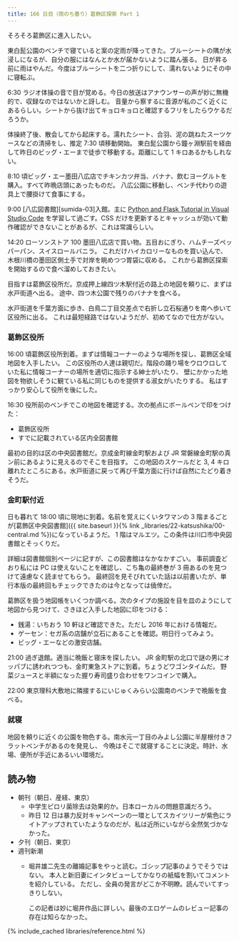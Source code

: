 ```yaml
---
title: 166 日目（雨のち曇り）葛飾区探索 Part 1
---
```


そろそろ葛飾区に進入したい。

東白髭公園のベンチで寝ていると案の定雨が降ってきた。ブルーシートの隅が水浸しになるが、自分の服にはなんとか水が届かないように踏ん張る。
日が昇る前に雨はやんだ。今度はブルーシートを二つ折りにして、濡れないようにその中に寝転ぶ。

6:30 ラジオ体操の音で目が覚める。今日の放送はアナウンサーの声が妙に無機的で、収録なのではないかと訝しむ。
音量から察するに音源が私のごく近くにあるらしい。シートから抜け出てキョロキョロと確認するフリをしたらウケるだろうか。

体操終了後、散会してから起床する。濡れたシート、合羽、泥の跳ねたスーツケースなどの清掃をし、推定 7:30 頃移動開始。
東白髭公園から鐘ヶ淵駅前を経由して昨日のビッグ・エーまで徒歩で移動する。距離にして 1 キロあるかもしれない。

8:10 頃ビッグ・エー墨田八広店でチキンカツ弁当、バナナ、飲むヨーグルトを購入。すべて昨晩店頭にあったものだ。
八広公園に移動し、ベンチ代わりの遊具上で腰掛けて食事にする。

9:00 [八広図書館][sumida-03]入館。主に
[Python and Flask Tutorial in Visual Studio Code](https://code.visualstudio.com/docs/python/tutorial-flask)
を学習して過ごす。CSS だけを更新するとキャッシュが効いて動作確認ができないことがあるが、これは常識らしい。

14:20 ローソンストア 100 墨田八広店で買い物。五目おにぎり、ハムチーズペッパーパン、スイスロールバニラ。
これだけハイカロリーなものを買い込んで、木根川橋の墨田区側土手で対岸を眺めつつ胃袋に収める。
これから葛飾区探索を開始するので食べ溜めしておきたい。

目指すは葛飾区役所だ。京成押上線四ツ木駅付近の路上の地図を頼りに、まずは水戸街道へ出る。
途中、四つ木公園で残りのバナナを食べる。

水戸街道を千葉方面に歩き、白鳥二丁目交差点で右折し立石桜通りを南へ歩いて区役所に出る。
これは最短経路ではないようだが、初めてなので仕方がない。

### 葛飾区役所

16:00 頃葛飾区役所到着。まずは情報コーナーのような場所を探し、葛飾区全域地図を入手したい。
この区役所の人達は親切だ。階段の踊り場をウロウロしていた私に情報コーナーの場所を適切に指示する紳士がいたり、
壁にかかった地図を物欲しそうに観ている私に同じものを提供する淑女がいたりする。
私はすっかり安心して役所を後にした。

16:30 役所前のベンチでこの地図を確認する。次の拠点にボールペンで印をつけた：

* 葛飾区役所
* すでに記載されている区内全図書館

最初の目的は区の中央図書館だ。京成金町線金町駅および JR 常磐線金町駅の真ン前にあるように見えるのでそこを目指す。
この地図のスケールだと 3, 4 キロ離れたところにある。水戸街道に戻って再び千葉方面に行けば自然にたどり着きそうだ。

### 金町駅付近

日も暮れて 18:00 頃に現地に到着。名前を覚えにくいタワマンの 3 階まるごとが[葛飾区中央図書館]({{ site.baseurl }}{% link _libraries/22-katsushika/00-central.md %})になっているようだ。
1 階はマルエツ。この条件は川口市中央図書館とそっくりだ。

詳細は図書館個別ページに記すが、この図書館はなかなかすごい。
事前調査どおり私には PC は使えないことを確認し、こち亀の最終巻が 3 冊あるのを見つけて遠慮なく読ませてもらう。
最終回を見そびれていた話は以前書いたが、単行本版の最終回もチェックできたのは今となっては僥倖だ。

葛飾区を扱う地図帳をいくつか調べる。次のタイプの施設を目を皿のようにして地図から見つけて、さきほど入手した地図に印をつける：

* 銭湯：いちおう 10 軒ほど確認できた。ただし 2016 年における情報だ。
* ゲーセン：セガ系の店舗が立石にあることを確認。明日行ってみよう。
* ビッグ・エーなどの激安店舗。

21:00 過ぎ退館。適当に晩飯と寝床を探したい。
JR 金町駅の北口で謎の男にオッパブに誘われつつも、金町東急ストアに到着。ちょうどワゴンタイムだ。
野菜ジュースと半額になった握り寿司盛り合わせをワンコインで購入。

22:00 東京理科大敷地に隣接するにいじゅくみらい公園南のベンチで晩飯を食べる。

### 就寝

地図を頼りに近くの公園を物色する。南水元一丁目のみよし公園に半屋根付きフラットベンチがあるのを発見し、
今晩はそこで就寝することに決定。時計、水場、便所が手近にあるいい環境だ。

## 読み物

* 朝刊（朝日、産経、東京）
  * 中学生ピロリ菌除去は効果的か。日本ローカルの問題意識だろう。
  * 昨日 12 日は暴力反対キャンペーンの一環としてスカイツリーが紫色にライトアップされていたようなのだが、私は近所にいながら全然気づかなかった。
* 夕刊（朝日、東京）
* 週刊新潮
  * 堀井雄二先生の離婚記事をやっと読む。ゴシップ記事のようでそうではない。
    本人と新旧妻にインタビューしてかなりの紙幅を割いてコメントを紹介している。
    ただし、全員の発言がどこか不明瞭。読んでいてすっきりしない。

    この記者は妙に堀井作品に詳しい。最後のエロゲームのレビュー記事の存在は知らなかった。

{% include_cached libraries/reference.html %}
